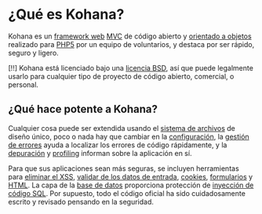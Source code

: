 # ¿Qué es Kohana?

Kohana es un [framework web](http://es.wikipedia.org/wiki/Framework_para_aplicaciones_web) [MVC](http://es.wikipedia.org/wiki/Modelo_Vista_Controlador "Modelo Vista Controlador") de código abierto y [orientado a objetos](http://es.wikipedia.org/wiki/Programaci%C3%B3n_orientada_a_objetos) realizado para [PHP5](http://docs.php.net/manual/es/intro-whatis.php "Preprocesador de Hipertexto PHP") por un equipo de voluntarios, y destaca por ser rápido, seguro y ligero.

[!!] Kohana está licenciado bajo una [licencia BSD](http://kohanaphp.com/license), así que puede legalmente usarlo para cualquier tipo de proyecto de código abierto, comercial, o personal.

## ¿Qué hace potente a Kohana?

Cualquier cosa puede ser extendida usando el [sistema de archivos](start.filesystem) de diseño único, poco o nada hay que cambiar en la [configuración](start.configuration), la [gestión de errores](debugging.errors) ayuda a localizar los errores de código rápidamente, y la [depuración](debugging.overview) y [profiling](debugging.profiling) informan sobre la aplicación en sí. 

Para que sus aplicaciones sean más seguras, se incluyen herramientas para [eliminar el XSS](security.xss), [validar de los datos de entrada](security.validation), [cookies](security.cookies), [formularios](security.forms) y [HTML](security.html). La capa de la [base de datos](security.database) proporciona protección de [inyección de código SQL](http://es.wikipedia.org/wiki/Inyecci%C3%B3n_SQL). Por supuesto, todo el código oficial ha sido cuidadosamente escrito y revisado pensando en la seguridad.
